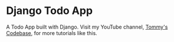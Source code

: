# Django Todo App
 A Todo App built with Django. Visit my YouTube channel, [Tommy's Codebase](https://www.youtube.com/@tommys_codebase), for more tutorials like this.
